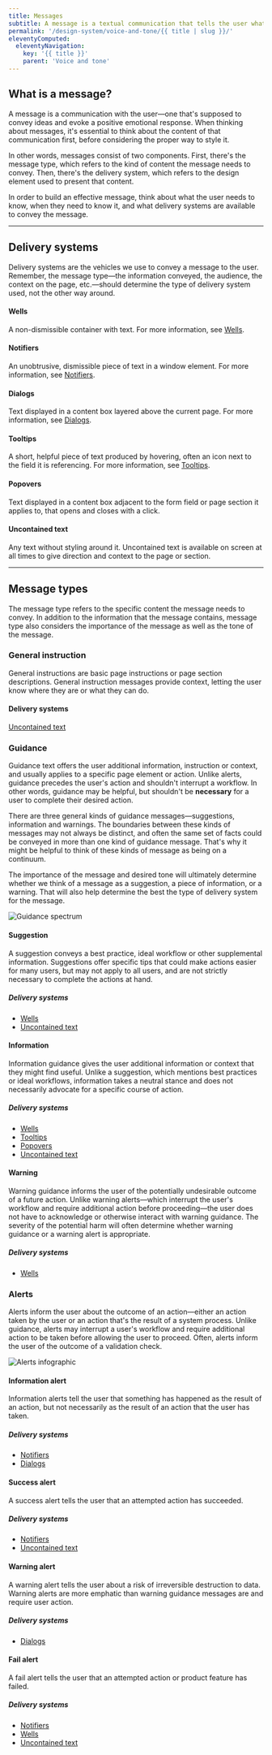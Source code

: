 ```yaml
---
title: Messages
subtitle: A message is a textual communication that tells the user what's going on within our product.
permalink: '/design-system/voice-and-tone/{{ title | slug }}/'
eleventyComputed:
  eleventyNavigation:
    key: '{{ title }}'
    parent: 'Voice and tone'
---
```


## What is a message?

A message is a communication with the user&mdash;one that's supposed to convey ideas and evoke a positive emotional response. When thinking about messages, it's essential to think about the content of that communication first, before considering the proper way to style it.

In other words, messages consist of two components. First, there's the message type, which refers to the kind of content the message needs to convey. Then, there's the delivery system, which refers to the design element used to present that content.

In order to build an effective message, think about what the user needs to know, when they need to know it, and what delivery systems are available to convey the message.

<hr>

## Delivery systems

Delivery systems are the vehicles we use to convey a message to the user. Remember, the message type&mdash;the information conveyed, the audience, the context on the page, etc.&mdash;should determine the type of delivery system used, not the other way around.

<Grid>
<GridCol col="span-4">

#### <span id="wells">Wells</span>

A non-dismissible container with text. For more information, see [Wells](/components/wells).

</GridCol>
<GridCol col="span-4">

#### <span id="notifiers">Notifiers</span>

An unobtrusive, dismissible piece of text in a window element. For more information, see [Notifiers](/components/notifiers).

</GridCol>
<GridCol col="span-4">

#### <span id="dialogs">Dialogs</span>

Text displayed in a content box layered above the current page. For more information, see [Dialogs](/components/dialogs).

</GridCol>
<GridCol col="span-4">

#### <span id="tooltips">Tooltips</span>

A short, helpful piece of text produced by hovering, often an icon next to the field it is referencing. For more information, see [Tooltips](/components/tooltips).

</GridCol>
<GridCol col="span-4">

#### <span id="popovers">Popovers</span>

Text displayed in a content box adjacent to the form field or page section it applies to, that opens and closes with a click.

</GridCol>

<GridCol col="span-4">

#### <span id="uncontained-text">Uncontained text</span>

Any text without styling around it. Uncontained text is available on screen at all times to give direction and context to the page or section.

</GridCol>

</Grid>

<hr>

## Message types

The message type refers to the specific content the message needs to convey. In addition to the information that the message contains, message type also considers the importance of the message as well as the tone of the message.

### General instruction

General instructions are basic page instructions or page section descriptions. General instruction messages provide context, letting the user know where they are or what they can do.

#### Delivery systems

[Uncontained text](#uncontained-text)

### Guidance

Guidance text offers the user additional information, instruction or context, and usually applies to a specific page element or action. Unlike alerts, guidance precedes the user's action and shouldn't interrupt a workflow. In other words, guidance may be helpful, but shouldn't be <strong>necessary</strong> for a user to complete their desired action.

There are three general kinds of guidance messages&mdash;suggestions, information and warnings. The boundaries between these kinds of messages may not always be distinct, and often the same set of facts could be conveyed in more than one kind of guidance message. That's why it might be helpful to think of these kinds of message as being on a continuum.

The importance of the message and desired tone will ultimately determine whether we think of a message as a suggestion, a piece of information, or a warning. That will also help determine the best the type of delivery system for the message.

![Guidance spectrum](images/communications/messages/guidance-spectrum.png)

<Grid>

<GridCol col="span-4">

#### Suggestion

A suggestion conveys a best practice, ideal workflow or other supplemental information. Suggestions offer specific tips that could make actions easier for many users, but may not apply to all users, and are not strictly necessary to complete the actions at hand.

##### Delivery systems

- [Wells](#wells)
- [Uncontained text](#uncontained-text)

</GridCol>

<GridCol col="span-4">

#### Information

Information guidance gives the user additional information or context that they might find useful. Unlike a suggestion, which mentions best practices or ideal workflows, information takes a neutral stance and does not necessarily advocate for a specific course of action.

##### Delivery systems

- [Wells](#wells)
- [Tooltips](#tooltips)
- [Popovers](#popovers)
- [Uncontained text](#uncontained-text)

</GridCol>

<GridCol col="span-4">

#### Warning

Warning guidance informs the user of the potentially undesirable outcome of a future action. Unlike warning alerts&mdash;which interrupt the user's workflow and require additional action before proceeding&mdash;the user does not have to acknowledge or otherwise interact with warning guidance. The severity of the potential harm will often determine whether warning guidance or a warning alert is appropriate.

##### Delivery systems

- [Wells](#wells)

</GridCol>

</Grid>

### Alerts

<Grid>

<GridCol col="span-4">

Alerts inform the user about the outcome of an action—either an action taken by the user or an action that's the result of a system process. Unlike guidance, alerts may interrupt a user's workflow and require additional action to be taken before allowing the user to proceed. Often, alerts inform the user of the outcome of a validation check.

</GridCol>

<GridCol col="span-8">

![Alerts infographic](images/communications/messages/alerts-infographic.png)

</GridCol>

<GridCol col="span-3">

#### Information alert

Information alerts tell the user that something has happened as the result of an action, but not necessarily as the result of an action that the user has taken.

##### Delivery systems

- [Notifiers](#notifiers)
- [Dialogs](#dialogs)

</GridCol>

<GridCol col="span-3">

#### Success alert

A success alert tells the user that an attempted action has succeeded.

##### Delivery systems

- [Notifiers](#notifiers)
- [Uncontained text](#uncontained-text)

</GridCol>

<GridCol col="span-3">

#### Warning alert

A warning alert tells the user about a risk of irreversible destruction to data. Warning alerts are more emphatic than warning guidance messages are and require user action.

##### Delivery systems

- [Dialogs](#dialogs)

</GridCol>

<GridCol col="span-3">

#### Fail alert

A fail alert tells the user that an attempted action or product feature has failed.

##### Delivery systems

- [Notifiers](#notifiers)
- [Wells](#wells)
- [Uncontained text](#uncontained-text)

</GridCol>

</Grid>
